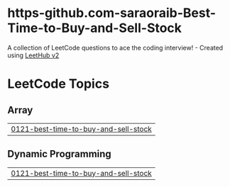 # https-github.com-saraoraib-Best-Time-to-Buy-and-Sell-Stock
A collection of LeetCode questions to ace the coding interview! - Created using [LeetHub v2](https://github.com/arunbhardwaj/LeetHub-2.0)

<!---LeetCode Topics Start-->
# LeetCode Topics
## Array
|  |
| ------- |
| [0121-best-time-to-buy-and-sell-stock](https://github.com/saraoraib/https-github.com-saraoraib-Best-Time-to-Buy-and-Sell-Stock/tree/master/0121-best-time-to-buy-and-sell-stock) |
## Dynamic Programming
|  |
| ------- |
| [0121-best-time-to-buy-and-sell-stock](https://github.com/saraoraib/https-github.com-saraoraib-Best-Time-to-Buy-and-Sell-Stock/tree/master/0121-best-time-to-buy-and-sell-stock) |
<!---LeetCode Topics End-->